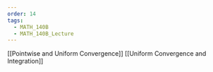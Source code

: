 ```yaml
---
order: 14
tags:
  - MATH_140B
  - MATH_140B_Lecture
---
```

[[Pointwise and Uniform Convergence]]
[[Uniform Convergence and Integration]]
